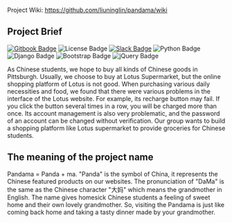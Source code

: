Project Wiki: https://github.com/liuninglin/pandama/wiki

## Project Brief

[![Gitbook Badge](https://img.shields.io/badge/Gitbook-Pandama-yellow)](https://ninglin-liu.gitbook.io/pandama)<space><space>
![License Badge](https://img.shields.io/badge/License-MIT%20License-blue)<space><space>
[![Slack Badge](https://img.shields.io/badge/Slack-CMU--Pandama-red)](http://cmu-pandama.slack.com)<space><space>
![Python Badge](https://img.shields.io/badge/Python-3.8-brightgreen)<space><space>
![Django Badge](https://img.shields.io/badge/Django-3.2-green)<space><space>
![Bootstrap Badge](https://img.shields.io/badge/Bootstrap-3.3.7-blueviolet)<space><space>
![jQuery Badge](https://img.shields.io/badge/jQuery-3.6.0-blue)<space><space>

As Chinese students, we hope to buy all kinds of Chinese goods in Pittsburgh. Usually, we choose to buy at Lotus Supermarket, but the online shopping platform of Lotus is not good. When purchasing various daily necessities and food, we found that there were various problems in the interface of the Lotus website. For example, its recharge button may fail. If you click the button several times in a row, you will be charged more than once. Its account management is also very problematic, and the password of an account can be changed without verification. Our group wants to build a shopping platform like Lotus supermarket to provide groceries for Chinese students.

## The meaning of the project name

Pandama = Panda + ma. "Panda" is the symbol of China, it represents the Chinese featured products on our websites. The pronunciation of "DaMa" is the same as the Chinese character "大妈" which means the grandmother in English. The name gives homesick Chinese students a feeling of sweet home and their own lovely grandmother. So, visiting the Pandama is just like coming back home and taking a tasty dinner made by your grandmother.
